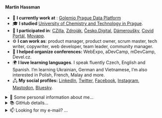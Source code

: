 #### Martin Hassman

<!--
**met/met** is a ✨ _special_ ✨ repository because its `README.md` (this file) appears on your GitHub profile.

Here are some ideas to get you started:

- 🔭 I’m currently working on ...
- 🌱 I’m currently learning ...
- 👯 I’m looking to collaborate on ...
- 🤔 I’m looking for help with ...
- 💬 Ask me about ...
- 📫 How to reach me: ...
- 😄 Pronouns: ...
- ⚡ Fun fact: ...
-->

- 👯 **I currently work at** : [Golemio Prague Data Platform](https://golemio.cz/)
- 🎓 **I studied** [University of Chemistry and Technology in Prague](https://www.vscht.cz/?jazyk=en "Faculty of Food and Biochemical Technology, Department of Biochemistry and Microbiology").
- 🥼 **I participated in**: [CZilla](http://www.czilla.cz/ "Czech large community for Mozilla Suite and Mozilla Firefox projects, Post-mortem."),
[Zdroják](https://www.zdrojak.cz/ "Czech magazine about Web Technologies"), [Česko.Digital](https://cesko.digital/en/ "Czech non-profit organization for focused on improving life in the Czech Republic."), [Dámeroušky](https://www.damerousky.cz/en "Czech project for making and distribution of homemade anti-COVID masks"), [Covid Portál](https://covid.gov.cz/en/ "Czech website made by Government and volunteers about COVID-19"), [Movapp](https://www.movapp.cz/ "Open source project helping Ukraininan refugees and local people to communicate to each other and learn languages.").
- ⚙️ **I can work as**: product manager, product owner, scrum master, tech writer, copywriter, web developer, team leader, community manager.
- 📣 **I helped organize conferences:** WebExpo, aDevCamp, mDevCamp, Devel.cz.
- 🌍 **I love learning languages**. I speak fluently Czech, English and Spanish. I’m learning Ukrainian, German and Vietnamese, I’m also interested in Polish, French, Malay and more.
- 🖧 **My social profiles:** [LinkedIn](https://www.linkedin.com/in/hassman/), [Twitter](https://twitter.com/hassmanm), [Facebook](https://www.facebook.com/martin.hassman/), [Instagram](https://www.instagram.com/martinhassman/), [Mastodon](https://masto.ai/@met), [Bluesky](https://bsky.app/profile/hassman.bsky.social).

<details>
  <summary>📜 Some personal information about me...</summary>

- 📘 **My favorite writer** is Neil Gaiman
- ⚡ **Fun facts:**
  - I have never attended any hackathon as developer, but I have organized three.
  - I founded magazine Zdroják by mistake.
  - During my studies I wrote two fairy tales about biochemistry, that got published in the Czech Bulletin of Biochemistry and were printed in several research institutes in the Czech Republic. During my university exams, some examiners asked me suspiciously: _Are you the guy who wrote that story about Cinderella enzyme?_
  - I have also written two scripts for theatre plays. Both had a chemical topic. One of them was rehearsed and played by children from a basic school, that did not know chemistry at all.
- ✍️ **I like** meeting with people contributing to the World Wide Web and I love doing interviews with them. My favorites:
  - [Håkon Wium Lie: CSS was created to save HTML](https://www.root.cz/texty/hakon-wium-lie-css-was-created-to-save-html/)
  - [Molly E. Holzschlag: Evangelist and Educator](https://www.zdrojak.cz/clanky/molly-e-holzschlag-evangelist-and-educator/)
  - [David Storey: I believe in web standards](https://www.zdrojak.cz/clanky/david-storey-i-believe-in-web-standards/)
- 🎤 **My last public talks** (in Czech):
  - [The path to better learning](https://www.youtube.com/watch?v=Iznpfe5KPOc) (45min talk at Barcamp Plzen 2019)
  - [How to create addons for World of Warcraft](https://slideslive.com/38921022/jak-se-tvori-addony-pro-world-of-warcraft) (5min lightning talk at Devel 2019 conference)
</details>

<!--
<details>
  <summary>🔍 I’m looking for...</summary>
  
  - 🤝 **People to help me with [Subfilter project](https://github.com/met/subfilter) :** testers, UX designers, polyglots and languages teachers, learning scientists, NLP (natural language processing) programmers
  - 🗣️ People for **language exchange**
  - 🧥 **The black GTUG jacket** that I got as a reward for organizing [Google Developer Day Hackathon 2010 in Prague](https://docs.google.com/document/d/1leQN0xSvS1El-HMR0SlbFMHQtuxRQPGmU-EDxePwaiM/preview) and forget it somewhere.
</details>
-->

<details>
  <summary>📚 GitHub details...</summary>
  
![GitHub Stats person](https://github-readme-stats.vercel.app/api?username=met) ![GitHub Stats top languages](https://github-readme-stats.vercel.app/api/top-langs/?username=met&layout=compact)  
</details>

<details>
  <summary>📫 Looking for my e-mail? ...</summary>

👈👈👈 It’s in the left column.

  <details>
    <summary>❓ Still can’t see my e-mail? ❓</summary>

    🔐 You need to sign in to GitHub to see my e-mail. (Try, it’s free.)
  </details>
</details>

